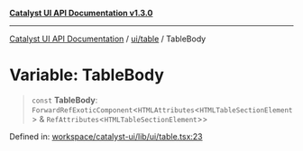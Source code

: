 [**Catalyst UI API Documentation v1.3.0**](../../../README.md)

---

[Catalyst UI API Documentation](../../../README.md) / [ui/table](../README.md) / TableBody

# Variable: TableBody

> `const` **TableBody**: `ForwardRefExoticComponent`\<`HTMLAttributes`\<`HTMLTableSectionElement`\> & `RefAttributes`\<`HTMLTableSectionElement`\>\>

Defined in: [workspace/catalyst-ui/lib/ui/table.tsx:23](https://github.com/TheBranchDriftCatalyst/catalyst-ui/blob/main/lib/ui/table.tsx#L23)
